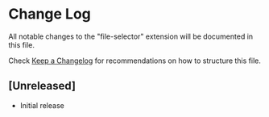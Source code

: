 # Change Log

All notable changes to the "file-selector" extension will be documented in this file.

Check [Keep a Changelog](http://keepachangelog.com/) for recommendations on how to structure this file.

## [Unreleased]

- Initial release